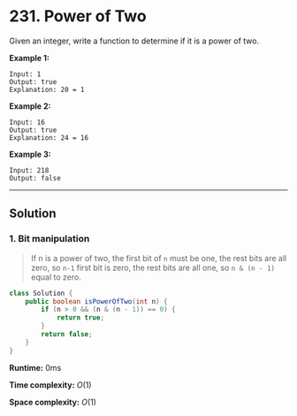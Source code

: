 # 231. Power of Two

Given an integer, write a function to determine if it is a power of two.

**Example 1:**

```
Input: 1
Output: true 
Explanation: 20 = 1
```

**Example 2:**

```
Input: 16
Output: true
Explanation: 24 = 16
```

**Example 3:**

```
Input: 218
Output: false
```

---

## Solution

### 1.  Bit manipulation

> If n is a power of two, the first bit of `n` must be one, the rest bits are all zero, so `n-1` first bit is zero, the rest bits are all one, so `n & (n - 1)` equal to zero.

```java
class Solution {
    public boolean isPowerOfTwo(int n) {
        if (n > 0 && (n & (n - 1)) == 0) {
            return true;
        }
        return false;
    }
}
```

**Runtime:** 0ms

**Time complexity:** *O*(1)

**Space complexity:** *O*(1)

